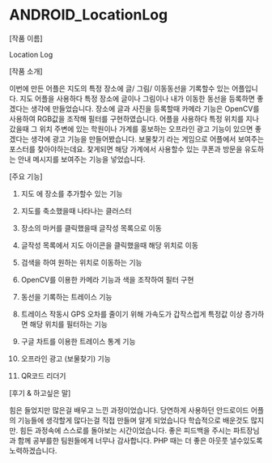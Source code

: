 # ANDROID_LocationLog

[작품 이름]

Location Log

[작품 소개]

이번에 만든 어플은 지도의 특정 장소에 글/ 그림/ 이동동선을 기록할수 있는 어플입니다.
지도 어플을 사용하다 특정 장소에 글이나 그림이나 내가 이동한 동선을 등록하면 좋겠다는 생각에 만들었습니다.
장소에 글과 사진을 등록할때 카메라 기능은 OpenCV를 사용하여 RGB값을 조작해 필터를 구현하였습니다.
어플을 사용하다 특정 위치를 지나갔을때 그 위치 주변에 있는 학원이나 가계를 홍보하는 오프라인 광고 기능이 있으면 좋겠다는 생각에 광고 기능을 만들어봤습니다. 보물찾기 라는 게임으로 어플에서 보여주는 포스터를 찾아야하는데요. 찾게되면 해당 가계에서 사용할수 있는 쿠폰과 방문을 유도하는 안내 메시지를 보여주는 기능을 넣었습니다.

[주요 기능]

1. 지도 에 장소를 추가할수 있는 기능

2. 지도를 축소했을때 나타나는 클러스터

3. 장소의 마커를 클릭했을때 글작성 목록으로 이동

4. 글작성 목록에서 지도 아이콘을 클릭했을때 해당 위치로 이동

5. 검색을 하여 원하는 위치로 이동하는 기능

5. OpenCV를 이용한 카메라 기능과 색을 조작하여 필터 구현

6. 동선을 기록하는 트레이스 기능

7. 트레이스 작동시 GPS 오차를 줄이기 위해 가속도가 갑작스럽게 특정값 이상 증가하면 해당 위치를 필터하는 기능

7. 구글 차트를 이용한 트레이스 통계 기능

8. 오프라인 광고 (보물찾기) 기능

9. QR코드 리더기

[후기 & 하고싶은 말]

힘은 들었지만 많은걸 배우고 느낀 과정이었습니다. 당연하게 사용하던 안드로이드 어플의 기능들에 생각할게 많다는걸 직접 만들며 알게 되었습니다 학습적으로 배운것도 많지만. 힘든 과정속에 스스로를 돌아보는 시간이었습니다. 좋은 피드백을 주시는 파트장님과 함께 공부를한 팀원들에게 너무나 감사합니다.
PHP 때는 더 좋은 아웃풋 낼수있도록 노력하겠습니다.
